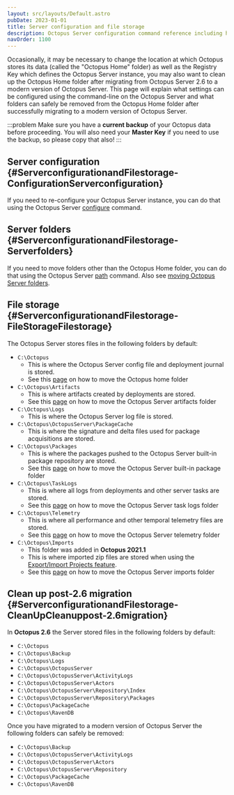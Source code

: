 ```yaml
---
layout: src/layouts/Default.astro
pubDate: 2023-01-01
title: Server configuration and file storage
description: Octopus Server configuration command reference including how to specify your file storage locations.
navOrder: 1100
---
```


Occasionally, it may be necessary to change the location at which Octopus stores its data (called the "Octopus Home" folder) as well as the Registry Key which defines the Octopus Server instance, you may also want to clean up the Octopus Home folder after migrating from Octopus Server 2.6 to a modern version of Octopus Server. This page will explain what settings can be configured using the command-line on the Octopus Server and what folders can safely be removed from the Octopus Home folder after successfully migrating to a modern version of Octopus Server.

:::problem
Make sure you have a **current backup** of your Octopus data before proceeding. You will also need your **Master Key** if you need to use the backup, so please copy that also!
:::

## Server configuration {#ServerconfigurationandFilestorage-ConfigurationServerconfiguration}

If you need to re-configure your Octopus Server instance, you can do that using the Octopus Server [configure](/docs/octopus-rest-api/octopus.server.exe-command-line/configure.md) command.

## Server folders {#ServerconfigurationandFilestorage-Serverfolders}

If you need to move folders other than the Octopus Home folder, you can do that using the Octopus Server [path](/docs/octopus-rest-api/octopus.server.exe-command-line/path.md) command. Also see [moving Octopus Server folders](/docs/administration/managing-infrastructure/server-configuration-and-file-storage/moving-octopus-server-folders.md#MovingOctopusServerfolders-OctopusHome).

## File storage {#ServerconfigurationandFilestorage-FileStorageFilestorage}

The Octopus Server stores files in the following folders by default:

- `C:\Octopus`
    - This is where the Octopus Server config file and deployment journal is stored.
    - See this [page](/docs/administration/managing-infrastructure/server-configuration-and-file-storage/moving-octopus-server-folders.md#MovingOctopusServerfolders-OctopusHome) on how to move the Octopus home folder
- `C:\Octopus\Artifacts`
    - This is where artifacts created by deployments are stored.
    - See this [page](/docs/administration/managing-infrastructure/server-configuration-and-file-storage/moving-octopus-server-folders.md#MovingOctopusServerfolders-Artifacts) on how to move the Octopus Server artifacts folder
- `C:\Octopus\Logs`
    - This is where the Octopus Server log file is stored.
- `C:\Octopus\OctopusServer\PackageCache`
    - This is where the signature and delta files used for package acquisitions are stored.
- `C:\Octopus\Packages`
    - This is where the packages pushed to the Octopus Server built-in package repository are stored.
    - See this [page](/docs/administration/managing-infrastructure/server-configuration-and-file-storage/moving-octopus-server-folders.md#MovingOctopusServerfolders-NuGetRepository) on how to move the Octopus Server built-in package folder
- `C:\Octopus\TaskLogs`
    - This is where all logs from deployments and other server tasks are stored.
    - See this [page](/docs/administration/managing-infrastructure/server-configuration-and-file-storage/moving-octopus-server-folders.md#MovingOctopusServerfolders-TaskLogs) on how to move the Octopus Server task logs folder
- `C:\Octopus\Telemetry`
    - This is where all performance and other temporal telemetry files are stored.
    - See this [page](/docs/administration/managing-infrastructure/server-configuration-and-file-storage/moving-octopus-server-folders.md#MovingOctopusServerfolders-Telemetry) on how to move the Octopus Server telemetry folder
- `C:\Octopus\Imports`
    - This folder was added in **Octopus 2021.1**
    - This is where imported zip files are stored when using the [Export/Import Projects feature](/docs/projects/export-import/).
    - See this [page](/docs/administration/managing-infrastructure/server-configuration-and-file-storage/moving-octopus-server-folders.md#MovingOctopusServerfolders-Imports) on how to move the Octopus Server imports folder

## Clean up post-2.6 migration {#ServerconfigurationandFilestorage-CleanUpCleanuppost-2.6migration}

In **Octopus 2.6** the Server stored files in the following folders by default:

- `C:\Octopus`
- `C:\Octopus\Backup`
- `C:\Octopus\Logs`
- `C:\Octopus\OctopusServer`
- `C:\Octopus\OctopusServer\ActivityLogs`
- `C:\Octopus\OctopusServer\Actors`
- `C:\Octopus\OctopusServer\Repository\Index`
- `C:\Octopus\OctopusServer\Repository\Packages`
- `C:\Octopus\PackageCache`
- `C:\Octopus\RavenDB`

Once you have migrated to a modern version of Octopus Server the following folders can safely be removed:

- `C:\Octopus\Backup`
- `C:\Octopus\OctopusServer\ActivityLogs`
- `C:\Octopus\OctopusServer\Actors`
- `C:\Octopus\OctopusServer\Repository`
- `C:\Octopus\PackageCache`
- `C:\Octopus\RavenDB`
